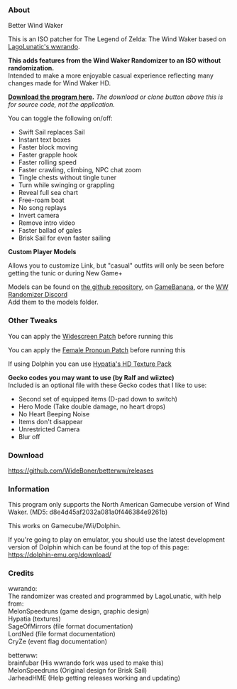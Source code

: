 
### About

Better Wind Waker  

This is an ISO patcher for The Legend of Zelda: The Wind Waker based on [LagoLunatic's wwrando](https://github.com/LagoLunatic/wwrando).

**This adds features from the Wind Waker Randomizer to an ISO without randomization.**  
Intended to make a more enjoyable casual experience reflecting many changes made for Wind Waker HD.  

**[Download the program here](https://github.com/WideBoner/betterww/releases).** *The download or clone button above this is for source code, not the application.*  

You can toggle the following on/off:
* Swift Sail replaces Sail  
* Instant text boxes  
* Faster block moving  
* Faster grapple hook  
* Faster rolling speed  
* Faster crawling, climbing, NPC chat zoom  
* Tingle chests without tingle tuner 
* Turn while swinging or grappling
* Reveal full sea chart 
* Free-roam boat  
* No song replays  
* Invert camera  
* Remove intro video  
* Faster ballad of gales  
* Brisk Sail for even faster sailing

  
**Custom Player Models**  

Allows you to customize Link, but "casual" outfits will only be seen before getting the tunic or during New Game+  
  
Models can be found on [the github repository](https://github.com/Sage-of-Mirrors/Custom-Wind-Waker-Player-Models), on [GameBanana](https://gamebanana.com/games/6173), or the [ WW Randomizer Discord](https://discord.gg/r2963mt)  
Add them to the models folder.

### Other Tweaks
  
You can apply the [Widescreen Patch](https://www.dropbox.com/s/5huyf6r3drynq1c/The%20Legend%20of%20Zelda%20The%20Wind%20Waker%20Widescreen.zip?dl=1) before running this  

You can apply the [Female Pronoun Patch](http://slothsoft.tumblr.com/post/36097890951/the-legend-of-zelda-the-wind-waker-pronoun) before running this  

If using Dolphin you can use [Hypatia's HD Texture Pack](https://onthegreatsea.tumblr.com/DOWNLOADS)

**Gecko codes you may want to use (by Ralf and wiiztec)**  
Included is an optional file with these Gecko codes that I like to use:  
  
* Second set of equipped items (D-pad down to switch)   
* Hero Mode (Take double damage, no heart drops)  
* No Heart Beeping Noise  
* Items don't disappear  
* Unrestricted Camera  
* Blur off  

### Download

https://github.com/WideBoner/betterww/releases


### Information

This program only supports the North American Gamecube version of Wind Waker. (MD5: d8e4d45af2032a081a0f446384e9261b)  

This works on Gamecube/Wii/Dolphin.

If you're going to play on emulator, you should use the latest development version of Dolphin which can be found at the top of this page: https://dolphin-emu.org/download/


### Credits

wwrando:  
The randomizer was created and programmed by LagoLunatic, with help from:  
MelonSpeedruns (game design, graphic design)  
Hypatia (textures)  
SageOfMirrors (file format documentation)  
LordNed (file format documentation)  
CryZe (event flag documentation)  

betterww:  
brainfubar (His wwrando fork was used to make this)  
MelonSpeedruns (Original design for Brisk Sail)  
JarheadHME (Help getting releases working and updating)
